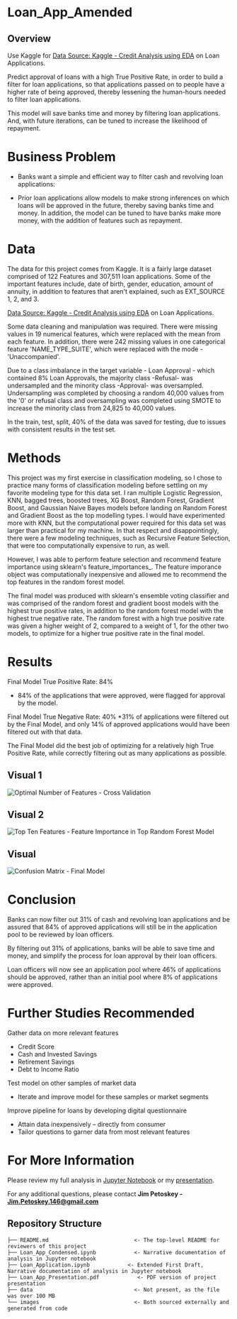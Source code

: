 # Loan_App_Amended


## Overview

Use Kaggle for [Data Source: Kaggle - Credit Analysis using EDA](https://www.kaggle.com/code/kapoorshivam/credit-analysis-using-eda/data) on Loan Applications.  

Predict approval of loans with a high True Positive Rate, in order to build a filter for loan applications, so that applications passed on to people have a higher rate of being approved, thereby lessening the human-hours needed to filter loan applications.

This model will save banks time and money by filtering loan applications.  And, with future iterations, can be tuned to increase the likelihood of repayment.


# Business Problem

* Banks want a simple and efficient way to filter cash and revolving loan applications: 

* Prior loan applications allow models to make strong inferences on which loans will be approved in the future, thereby saving banks time and money.  In addition, the model can be tuned to have banks make more money, with the addition of features such as repayment.

# Data

The data for this project comes from Kaggle.  It is a fairly large dataset comprised of 122 Features and 307,511 loan applications.  Some of the important features include, date of birth, gender, education, amount of annuity, in addition to features that aren't explained, such as EXT_SOURCE 1, 2, and 3.

[Data Source: Kaggle - Credit Analysis using EDA](https://www.kaggle.com/code/kapoorshivam/credit-analysis-using-eda/data) on Loan Applications.  

Some data cleaning and manipulation was required.  There were missing values in 19 numerical features, which were replaced with the mean from each feature.  In addition, there were 242 missing values in one categorical feature 'NAME_TYPE_SUITE', which were replaced with the mode -'Unaccompanied'.

Due to a class imbalance in the target variable - Loan Approval - which contained 8% Loan Approvals, the majority class -Refusal- was undersampled and the minority class -Approval- was oversampled.  Undersampling was completed by choosing a random 40,000 values from the '0' or refusal class and oversampling was completed using SMOTE to increase the minority class from 24,825 to 40,000 values.

In the train, test, split, 40% of the data was saved for testing, due to issues with consistent results in the test set.


# Methods

This project was my first exercise in classification modeling, so I chose to practice many forms of classification modeling before settling on my favorite modeling type for this data set.  I ran multiple Logistic Regression, KNN, bagged trees, boosted trees, XG Boost, Random Forest, Gradient Boost, and Gaussian Naive Bayes models before landing on Random Forest and Gradient Boost as the top modelling types. I would have experimented more with KNN, but the computational power required for this data  set was larger than practical for my machine.  In that respect and disappointingly, there were a few modeling techniques, such as Recursive Feature Selection, that were too computationally expensive to run, as well.

However, I was able to perform feature selection and recommend feature importance using sklearn's feature_importances_.  The feature imporance object was computationally inexpensive and allowed me to recommend the top features in the random forest model.

The final model was produced with sklearn's ensemble voting classifier and was comprised of the random forest and gradient boost models with the highest true positive rates, in addition to the random forest model with the highest true negative rate.  The random forest with a high true positive rate was given a higher weight of 2, compared to a weight of 1, for the other two models, to optimize for a higher true positive rate in the final model.


# Results

Final Model True Positive Rate: 84%
* 84% of the applications that were approved, were flagged for approval by the model.

Final Model True Negative Rate: 40%
*31% of applications were filtered out by the Final Model, and only 14% of approved applications would have been filtered out with that data.

The Final Model did the best job of optimizing for a relatively high True Positive Rate, while correctly filtering out as many applications as possible.


## Visual 1
![Optimal Number of Features - Cross Validation](https://github.com/jpetoskey/Loan_App_Amended/blob/main/images/Optimal%20Num%20Features.png)

## Visual 2
![Top Ten Features - Feature Importance in Top Random Forest Model](https://github.com/jpetoskey/Loan_App_Amended/blob/main/images/Top%20Ten%20Features.png)

## Visual 
![Confusion Matrix - Final Model](https://github.com/jpetoskey/Loan_App_Amended/blob/main/images/Voting%20Classifier%20Conf.%20Matrix%201.png)


# Conclusion

Banks can now filter out 31% of cash and revolving loan applications and be assured that 84% of approved applications will still be in the application pool to be reviewed by loan officers.

By filtering out 31% of applications, banks will be able to save time and money, and simplify the process for loan approval by their loan officers.

Loan officers will now see an application pool where 46% of applications should be approved, rather than an initial pool where 8% of applications were approved.


# Further Studies Recommended

Gather data on more relevant features
* Credit Score 
* Cash and Invested Savings
* Retirement Savings
* Debt to Income Ratio

Test model on other samples of market data
* Iterate and improve model for these samples or market segments

Improve pipeline for loans by developing digital questionnaire
* Attain data inexpensively – directly from consumer
* Tailor questions to garner data from most relevant features


# For More Information

Please review my full analysis in [Jupyter Notebook](https://github.com/jpetoskey/Loan_App_Amended/blob/main/Loan_App_Condensed.ipynb) or my [presentation](https://github.com/jpetoskey/Loan_App_Amended/blob/main/Loan_App_Presentation.pdf).

For any additional questions, please contact **Jim Petoskey - Jim.Petoskey.146@gmail.com**

## Repository Structure

```
├── README.md                           <- The top-level README for reviewers of this project
├── Loan_App_Condensed.ipynb            <- Narrative documentation of analysis in Jupyter notebook
├── Loan_Application.ipynb            <- Extended First Draft, Narrative documentation of analysis in Jupyter notebook
├── Loan_App_Presentation.pdf            <- PDF version of project presentation
├── data                                <- Not present, as the file was over 100 MB
└── images                              <- Both sourced externally and generated from code
```
